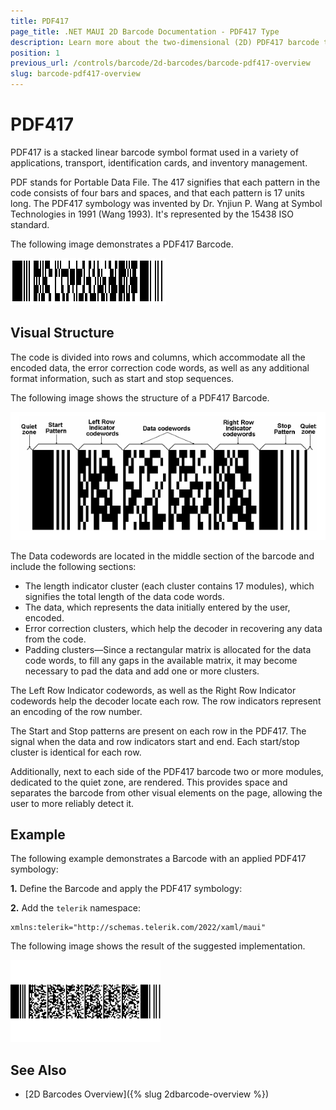 ```yaml
---
title: PDF417
page_title: .NET MAUI 2D Barcode Documentation - PDF417 Type
description: Learn more about the two-dimensional (2D) PDF417 barcode type supported by the Telerik UI for MAUI Barcode.
position: 1
previous_url: /controls/barcode/2d-barcodes/barcode-pdf417-overview
slug: barcode-pdf417-overview
---
```


# PDF417

PDF417 is a stacked linear barcode symbol format used in a variety of applications, transport, identification cards, and inventory management.

PDF stands for Portable Data File. The 417 signifies that each pattern in the code consists of four bars and spaces, and that each pattern is 17 units long. The PDF417 symbology was invented by Dr. Ynjiun P. Wang at Symbol Technologies in 1991 (Wang 1993). It's represented by the 15438 ISO standard.

The following image demonstrates a PDF417 Barcode.

![Barcode PDF417](images/barcode-2d-barcodes-pdf417-overview001.png)

## Visual Structure

The code is divided into rows and columns, which accommodate all the encoded data, the error correction code words, as well as any additional format information, such as start and stop sequences.

The following image shows the structure of a PDF417 Barcode.

![Barcode PDF417 structure](images/barcode-2d-barcodes-pdf417-overview002.png)

The Data codewords are located in the middle section of the barcode and include the following sections:

* The length indicator cluster (each cluster contains 17 modules), which signifies the total length of the data code words.
* The data, which represents the data initially entered by the user, encoded.
* Error correction clusters, which help the decoder in recovering any data from the code.
* Padding clusters&mdash;Since a rectangular matrix is allocated for the data code words, to fill any gaps in the available matrix, it may become necessary to pad the data and add one or more clusters.

The Left Row Indicator codewords, as well as the Right Row Indicator codewords help the decoder locate each row. The row indicators represent an encoding of the row number.

The Start and Stop patterns are present on each row in the PDF417. The signal when the data and row indicators start and end. Each start/stop cluster is identical for each row.

Additionally, next to each side of the PDF417 barcode two or more modules, dedicated to the quiet zone, are rendered. This provides space and separates the barcode from other visual elements on the page, allowing the user to more reliably detect it.

## Example

The following example demonstrates a Barcode with an applied PDF417 symbology:

**1.** Define the Barcode and apply the PDF417 symbology:

<snippet id='barcodepdf-example-xaml' />

**2.** Add the `telerik` namespace:

```XAML
xmlns:telerik="http://schemas.telerik.com/2022/xaml/maui"
```

The following image shows the result of the suggested implementation.

![Barcode PDF417](images/barcode-2d-barcodes-pdf417-example.png)

## See Also

- [2D Barcodes Overview]({% slug 2dbarcode-overview %})
